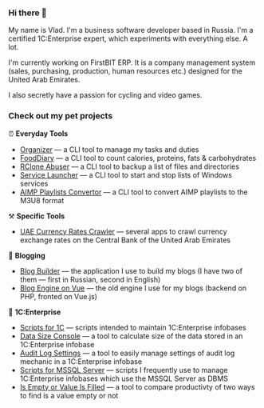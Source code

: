 ### Hi there 👋

My name is Vlad. I'm a business software developer based in Russia. I'm a certified 1C:Enterprise expert, which experiments with everything else. A lot.

I'm currently working on FirstBIT ERP. It is a company management system (sales, purchasing, production, human resources etc.) designed for the United Arab Emirates.

I also secretly have a passion for cycling and video games.

### Check out my pet projects

⏰ **Everyday Tools**

- [Organizer](https://github.com/vkostyanetsky/Organizer) — a CLI tool to manage my tasks and duties
- [FoodDiary](https://github.com/vkostyanetsky/FoodDiary) — a CLI tool to count calories, proteins, fats & carbohydrates
- [RClone Abuser](https://github.com/vkostyanetsky/RCloneAbuser) — a CLI tool to backup a list of files and directories
- [Service Launcher](https://github.com/vkostyanetsky/ServiceLauncher) — a CLI tool to start and stop lists of Windows services
- [AIMP Playlists Convertor](https://github.com/vkostyanetsky/AIMPPlaylistsConvertor) — a CLI tool to convert AIMP playlists to the M3U8 format

⚒️ **Specific Tools**

- [UAE Currency Rates Crawler](https://github.com/vkostyanetsky/UAECurrencyRatesCrawler) — several apps to crawl currency exchange rates on the Central Bank of the United Arab Emirates

💬 **Blogging**

- [Blog Builder](https://github.com/vkostyanetsky/BlogBuilder) — the application I use to build my blogs (I have two of them — first in Russian, second in English)
- [Blog Engine on Vue](https://github.com/vkostyanetsky/BlogEngineOnVue) — the old engine I use for my blogs (backend on PHP, fronted on Vue.js)

🏢 **1C:Enterprise**

- [Scripts for 1C](https://github.com/vkostyanetsky/ScriptsFor1C) — scripts intended to maintain 1C:Enterprise infobases
- [Data Size Console](https://github.com/vkostyanetsky/DataSizeConsole) — a tool to calculate size of the data stored in an 1C:Enterprise infobase
- [Audit Log Settings](https://github.com/vkostyanetsky/AuditLogSettings) — a tool to easily manage settings of audit log mechanic in a 1C:Enterprise infobase
- [Scripts for MSSQL Server](https://github.com/vkostyanetsky/ScriptsForMSSQLServer) — scripts I frequently use to manage 1C:Enterprise infobases which use the MSSQL Server as DBMS
- [Is Empty or Value Is Filled](https://github.com/vkostyanetsky/IsEmptyOrValueIsFilled) — a tool to compare productivty of two ways to find is a value empty or not
